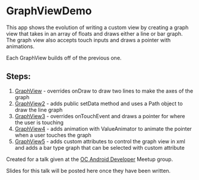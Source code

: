# GraphViewDemo

This app shows the evolution of writing a custom view by creating a graph view that takes in an array of floats and draws either a line or bar graph. The graph view also accepts touch inputs and draws a pointer with animations.

Each GraphView builds off of the previous one.

## Steps:
1. [GraphView](../master/app/src/main/java/com/redkb/graphviewdemo/GraphView.java) - overrides onDraw to draw two lines to make the axes of the graph
2. [GraphView2](../master/app/src/main/java/com/redkb/graphviewdemo/GraphView2.java) - adds public setData method and uses a Path object to draw the line graph
3. [GraphView3](../master/app/src/main/java/com/redkb/graphviewdemo/GraphView3.java) - overrides onTouchEvent and draws a pointer for where the user is touching
4. [GraphView4](../master/app/src/main/java/com/redkb/graphviewdemo/GraphView4.java) - adds animation with ValueAnimator to animate the pointer when a user touches the graph
5. [GraphView5](../master/app/src/main/java/com/redkb/graphviewdemo/GraphView5.java) - adds custom attributes to control the graph view in xml and adds a bar type graph that can be selected with custom attribute



Created for a talk given at the [OC Android Developer](https://www.meetup.com/OC-Android-Developers/) Meetup group.

Slides for this talk will be posted here once they have been written.
